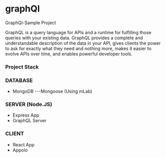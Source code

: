 # graphQl
GraphQl-Sample Project

GraphQL is a query language for APIs and a runtime for fulfilling those queries with your existing data. GraphQL provides a complete and understandable description of the data in your API, gives clients the power to ask for exactly what they need and nothing more, makes it easier to evolve APIs over time, and enables powerful developer tools.

### Project Stack
### DATABASE
* MongoDB   ---Mongoose  (Using mLab)
### SERVER (Node.JS) 
* Express App
* GraphQL Server
### CLIENT
* React App
* Appolo
